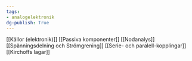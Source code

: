 ```yaml
---
tags: 
- analogelektronik
dg-publish: True
---
```

[[Källor (elektronik)]]
[[Passiva komponenter]]
[[Nodanalys]]
[[Spänningsdelning och Strömgrening]]
[[Serie- och paralell-kopplingar]]
[[Kirchoffs lagar]]